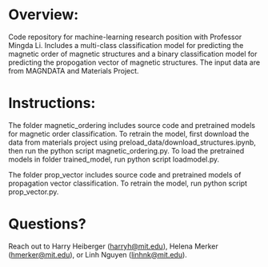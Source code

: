 # Overview:

Code repository for machine-learning research position with Professor Mingda Li. Includes a multi-class classification model for predicting the magnetic order of magnetic structures and a binary classification model for predicting the propogation vector of magnetic structures. The input data are from MAGNDATA and Materials Project.

# Instructions:

The folder magnetic_ordering includes source code and pretrained models for magnetic order classification. To retrain the model, first download the data from materials project using preload_data/download_structures.ipynb, then run the python script magnetic_ordering.py. To load the pretrained models in folder trained_model, run python script loadmodel.py.

The folder prop_vector includes source code and pretrained models of propagation vector classification. To retrain the model, run python script prop_vector.py.

# Questions?

Reach out to Harry Heiberger (harryh@mit.edu), Helena Merker (hmerker@mit.edu), or Linh Nguyen (linhnk@mit.edu).
